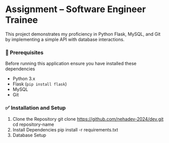 # Assignment – Software Engineer Trainee
This project demonstrates my proficiency in Python Flask, MySQL, and Git by implementing a simple API with database interactions.
### 🚀 Prerequisites
Before running this application ensure you have installed these dependencies
- Python 3.x
- Flask (`pip install flask`)
- MySQL
- Git
### ✅ Installation and Setup
1. Clone the Repository
   git clone https://github.com/nehadev-2024/dev.git  
   cd repository-name
2. Install Dependencies
   pip install -r requirements.txt
3. Database Setup

     


